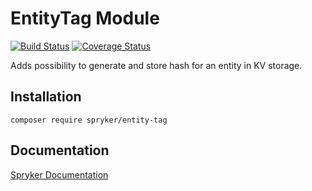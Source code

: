 # EntityTag Module
[![Build Status](https://travis-ci.org/spryker/entity-tag.svg)](https://travis-ci.org/spryker/entity-tag)
[![Coverage Status](https://coveralls.io/repos/github/spryker/entity-tag/badge.svg)](https://coveralls.io/github/spryker/entity-tag)

Adds possibility to generate and store hash for an entity in KV storage. 

## Installation

```
composer require spryker/entity-tag
```

## Documentation

[Spryker Documentation](https://academy.spryker.com/developing_with_spryker/module_guide/modules.html)
